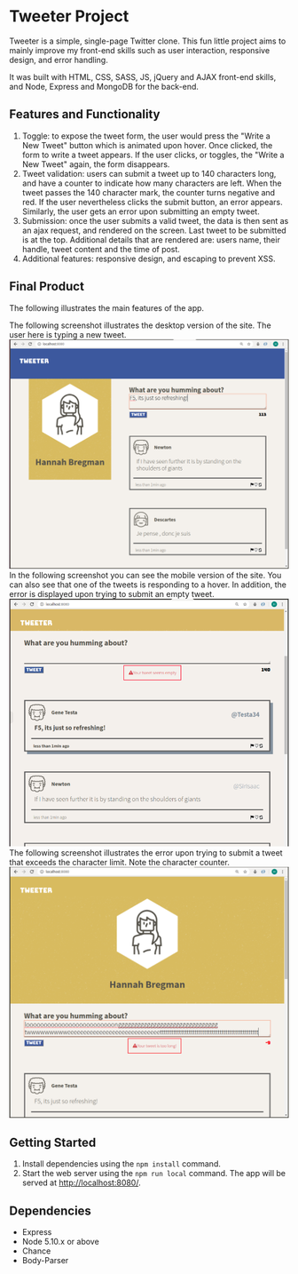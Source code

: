 # Tweeter Project

Tweeter is a simple, single-page Twitter clone. This fun little project aims to mainly improve my front-end skills such as user interaction, responsive design, and error handling.

It was built with HTML, CSS, SASS, JS, jQuery and AJAX front-end skills, and Node, Express and MongoDB for the back-end.

## Features and Functionality

1. Toggle: to expose the tweet form, the user would press the "Write a New Tweet" button which is animated upon hover. Once clicked, the form to write a tweet appears. If the user clicks, or toggles, the "Write a New Tweet" again, the form disappears.
2. Tweet validation: users can submit a tweet up to 140 characters long, and have a counter to indicate how many characters are left. When the tweet passes the 140 character mark, the counter turns negative and red. If the user nevertheless clicks the submit button, an error appears. Similarly, the user gets an error upon submitting an empty tweet.
3. Submission: once the user submits a valid tweet, the data is then sent as an ajax request, and rendered on the screen. Last tweet to be submitted is at the top. Additional details that are rendered are: users name, their handle, tweet content and the time of post. 
4. Additional features: responsive design, and escaping to prevent XSS.

## Final Product
The following illustrates the main features of the app.

The following screenshot illustrates the desktop version of the site. The user here is typing a new tweet.
![New Tweet - Desktop Version of Site](https://github.com/bregmanh/tweeter/blob/master/docs/new-tweet.png?raw=true)
In the following screenshot you can see the mobile version of the site. You can also see that one of the tweets is responding to a hover. In addition, the error is displayed upon trying to submit an empty tweet.
![Empty Tweet Error and Hover over a Tweet](https://github.com/bregmanh/tweeter/blob/master/docs/mobile-hover.png?raw=true)
The following screenshot illustrates the error upon trying to submit a tweet that exceeds the character limit. Note the character counter.
![Long Tweet Error - Mobile Version of Site](https://github.com/bregmanh/tweeter/blob/master/docs/long-tweet.png?raw=true)

## Getting Started

1. Install dependencies using the `npm install` command.
2. Start the web server using the `npm run local` command. The app will be served at <http://localhost:8080/>.

## Dependencies

- Express
- Node 5.10.x or above
- Chance
- Body-Parser
